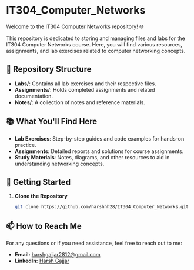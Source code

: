 # IT304_Computer_Networks

Welcome to the IT304 Computer Networks repository! 🌐

This repository is dedicated to storing and managing files and labs for the IT304 Computer Networks course. Here, you will find various resources, assignments, and lab exercises related to computer networking concepts.

## 📁 Repository Structure

- **Labs/**: Contains all lab exercises and their respective files.
- **Assignments/**: Holds completed assignments and related documentation.
- **Notes/**: A collection of notes and reference materials.

## 📚 What You'll Find Here

- **Lab Exercises**: Step-by-step guides and code examples for hands-on practice.
- **Assignments**: Detailed reports and solutions for course assignments.
- **Study Materials**: Notes, diagrams, and other resources to aid in understanding networking concepts.

## 🚀 Getting Started

1. **Clone the Repository**
   ```bash
   git clone https://github.com/harshhh28/IT304_Computer_Networks.git

## 📫 How to Reach Me

For any questions or if you need assistance, feel free to reach out to me:

- **Email:** [harshgajjar2812@gmail.com](mailto:harshgajjar2812@gmail.com)
- **LinkedIn:** [Harsh Gajjar](https://www.linkedin.com/in/harsh-gajjar-936536209)
